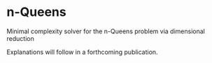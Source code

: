 # n-Queens
Minimal complexity solver for the n-Queens problem via dimensional reduction

Explanations will follow in a forthcoming publication. 
